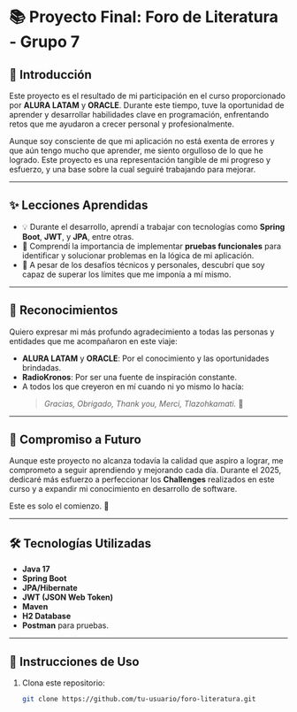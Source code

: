 # 📚 **Proyecto Final: Foro de Literatura - Grupo 7**

## 📖 **Introducción**
Este proyecto es el resultado de mi participación en el curso proporcionado por **ALURA LATAM** y **ORACLE**. Durante este tiempo, tuve la oportunidad de aprender y desarrollar habilidades clave en programación, enfrentando retos que me ayudaron a crecer personal y profesionalmente.

Aunque soy consciente de que mi aplicación no está exenta de errores y que aún tengo mucho que aprender, me siento orgulloso de lo que he logrado. Este proyecto es una representación tangible de mi progreso y esfuerzo, y una base sobre la cual seguiré trabajando para mejorar.

---

## ✨ **Lecciones Aprendidas**
- 💡 Durante el desarrollo, aprendí a trabajar con tecnologías como **Spring Boot**, **JWT**, y **JPA**, entre otras.
- 🧪 Comprendí la importancia de implementar **pruebas funcionales** para identificar y solucionar problemas en la lógica de mi aplicación.
- 💪 A pesar de los desafíos técnicos y personales, descubrí que soy capaz de superar los límites que me imponía a mí mismo.

---

## 🎉 **Reconocimientos**
Quiero expresar mi más profundo agradecimiento a todas las personas y entidades que me acompañaron en este viaje:  
- **ALURA LATAM** y **ORACLE**: Por el conocimiento y las oportunidades brindadas.  
- **RadioKronos**: Por ser una fuente de inspiración constante.  
- A todos los que creyeron en mí cuando ni yo mismo lo hacía:  
  > *Gracias, Obrigado, Thank you, Merci, Tlazohkamati.* 🙏

---

## 🚀 **Compromiso a Futuro**
Aunque este proyecto no alcanza todavía la calidad que aspiro a lograr, me comprometo a seguir aprendiendo y mejorando cada día. Durante el 2025, dedicaré más esfuerzo a perfeccionar los **Challenges** realizados en este curso y a expandir mi conocimiento en desarrollo de software.

Este es solo el comienzo. 🌟

---

## 🛠️ **Tecnologías Utilizadas**
- **Java 17**  
- **Spring Boot**  
- **JPA/Hibernate**  
- **JWT (JSON Web Token)**  
- **Maven**  
- **H2 Database**  
- **Postman** para pruebas.  

---

## 📝 **Instrucciones de Uso**
1. Clona este repositorio:  
   ```bash
   git clone https://github.com/tu-usuario/foro-literatura.git




